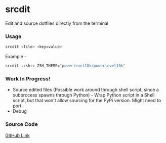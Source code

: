 # srcdit

Edit and source dotfiles directly from the terminal

### Usage
```bash
srcdit <file> <key=value>
```

Example -
```bash
srcdit .zshrc ZSH_THEME="powerlevel10k/powerlevel10k"
```

### Work In Progress!
* Source edited files (Possible work around through shell script, since a subprocess spawns through Python) - Wrap Python script in a Shell script, but that won't allow sourcing for the PyPi version. Might need to port.
* Debug

### Source Code
[GitHub Link](https://github.com/osBins/srcdit)
